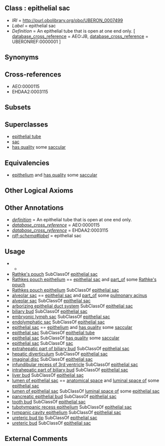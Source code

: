 
## Class : epithelial sac

 * *IRI* = http://purl.obolibrary.org/obo/UBERON_0007499
 * *Label* = epithelial sac
 * *Definition* = An epithelial tube that is open at one end only. [ [database_cross_reference](../../ef/oboInOwl#hasDbXref.md) = AEO:JB, [database_cross_reference](../../ef/oboInOwl#hasDbXref.md) = UBERONREF:0000001 ]

## Synonyms


## Cross-references

 * AEO:0000115
 * EHDAA2:0003115

## Subsets


## Superclasses

 * [epithelial tube](../../UBERON/14/UBERON_0003914.md)
 * [sac](../../UBERON/56/UBERON_0009856.md)
 * [has quality](../../RO/86/RO_0000086.md) some [saccular](../../PATO/87/PATO_0001987.md)

## Equivalencies

 * [epithelium](../../UBERON/83/UBERON_0000483.md) and [has quality](../../RO/86/RO_0000086.md) some [saccular](../../PATO/87/PATO_0001987.md)

## Other Logical Axioms


## Other Annotations

 * *[definition](../../IAO/15/IAO_0000115.md)* = An epithelial tube that is open at one end only.
 * *[database_cross_reference](../../ef/oboInOwl#hasDbXref.md)* = AEO:0000115
 * *[database_cross_reference](../../ef/oboInOwl#hasDbXref.md)* = EHDAA2:0003115
 * *[rdf-schema#label](../../el/rdf-schema#label.md)* = epithelial sac

## Usage

 * -
 * [Rathke's pouch](../../UBERON/56/UBERON_0005356.md) SubClassOf [epithelial sac](../../UBERON/99/UBERON_0007499.md)
 * [Rathkes pouch epithelium](../../UBERON/87/UBERON_0012287.md) == [epithelial sac](../../UBERON/99/UBERON_0007499.md) and [part_of](../../BFO/50/BFO_0000050.md) some [Rathke's pouch](../../UBERON/56/UBERON_0005356.md)
 * [Rathkes pouch epithelium](../../UBERON/87/UBERON_0012287.md) SubClassOf [epithelial sac](../../UBERON/99/UBERON_0007499.md)
 * [alveolar sac](../../UBERON/69/UBERON_0002169.md) == [epithelial sac](../../UBERON/99/UBERON_0007499.md) and [part_of](../../BFO/50/BFO_0000050.md) some [pulmonary acinus](../../UBERON/74/UBERON_0008874.md)
 * [alveolar sac](../../UBERON/69/UBERON_0002169.md) SubClassOf [epithelial sac](../../UBERON/99/UBERON_0007499.md)
 * [arborizing epithelial duct system](../../UBERON/01/UBERON_0007501.md) SubClassOf [epithelial sac](../../UBERON/99/UBERON_0007499.md)
 * [biliary bud](../../UBERON/12/UBERON_0004912.md) SubClassOf [epithelial sac](../../UBERON/99/UBERON_0007499.md)
 * [embryonic lymph sac](../../UBERON/53/UBERON_0034953.md) SubClassOf [epithelial sac](../../UBERON/99/UBERON_0007499.md)
 * [endolymphatic sac](../../UBERON/23/UBERON_0002223.md) SubClassOf [epithelial sac](../../UBERON/99/UBERON_0007499.md)
 * [epithelial sac](../../UBERON/99/UBERON_0007499.md) == [epithelium](../../UBERON/83/UBERON_0000483.md) and [has quality](../../RO/86/RO_0000086.md) some [saccular](../../PATO/87/PATO_0001987.md)
 * [epithelial sac](../../UBERON/99/UBERON_0007499.md) SubClassOf [epithelial tube](../../UBERON/14/UBERON_0003914.md)
 * [epithelial sac](../../UBERON/99/UBERON_0007499.md) SubClassOf [has quality](../../RO/86/RO_0000086.md) some [saccular](../../PATO/87/PATO_0001987.md)
 * [epithelial sac](../../UBERON/99/UBERON_0007499.md) SubClassOf [sac](../../UBERON/56/UBERON_0009856.md)
 * [extrahepatic part of biliary bud](../../UBERON/95/UBERON_0009495.md) SubClassOf [epithelial sac](../../UBERON/99/UBERON_0007499.md)
 * [hepatic diverticulum](../../UBERON/35/UBERON_0008835.md) SubClassOf [epithelial sac](../../UBERON/99/UBERON_0007499.md)
 * [imaginal disc](../../UBERON/39/UBERON_0000939.md) SubClassOf [epithelial sac](../../UBERON/99/UBERON_0007499.md)
 * [infundibular recess of 3rd ventricle](../../UBERON/50/UBERON_0006250.md) SubClassOf [epithelial sac](../../UBERON/99/UBERON_0007499.md)
 * [intrahepatic part of biliary bud](../../UBERON/96/UBERON_0009496.md) SubClassOf [epithelial sac](../../UBERON/99/UBERON_0007499.md)
 * [liver bud](../../UBERON/36/UBERON_0008836.md) SubClassOf [epithelial sac](../../UBERON/99/UBERON_0007499.md)
 * [lumen of epithelial sac](../../UBERON/73/UBERON_0007473.md) == [anatomical space](../../UBERON/64/UBERON_0000464.md) and [luminal space of](../../RO/72/RO_0002572.md) some [epithelial sac](../../UBERON/99/UBERON_0007499.md)
 * [lumen of epithelial sac](../../UBERON/73/UBERON_0007473.md) SubClassOf [luminal space of](../../RO/72/RO_0002572.md) some [epithelial sac](../../UBERON/99/UBERON_0007499.md)
 * [pancreatic epithelial bud](../../UBERON/22/UBERON_0003922.md) SubClassOf [epithelial sac](../../UBERON/99/UBERON_0007499.md)
 * [tooth bud](../../UBERON/81/UBERON_0008281.md) SubClassOf [epithelial sac](../../UBERON/99/UBERON_0007499.md)
 * [tubotympanic recess epithelium](../../UBERON/20/UBERON_0010020.md) SubClassOf [epithelial sac](../../UBERON/99/UBERON_0007499.md)
 * [tympanic cavity epithelium](../../UBERON/63/UBERON_0010063.md) SubClassOf [epithelial sac](../../UBERON/99/UBERON_0007499.md)
 * [ureteric bud tip](../../UBERON/64/UBERON_0006364.md) SubClassOf [epithelial sac](../../UBERON/99/UBERON_0007499.md)
 * [ureteric bud](../../UBERON/84/UBERON_0000084.md) SubClassOf [epithelial sac](../../UBERON/99/UBERON_0007499.md)

## External Comments

